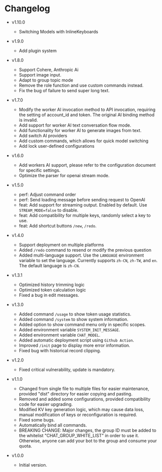 # Changelog

- v1.10.0
  - Switching Models with InlineKeyboards

- v1.9.0
  - Add plugin system

- v1.8.0
  - Support Cohere, Anthropic Ai
  - Support image input.
  - Adapt to group topic mode
  - Remove the role function and use custom commands instead.
  - Fix the bug of failure to send super long text.

- v1.7.0
  - Modify the worker AI invocation method to API invocation, requiring the setting of account_id and token. The original AI binding method is invalid.
  - Add support for worker AI text conversation flow mode.
  - Add functionality for worker AI to generate images from text.
  - Add switch AI providers
  - Add custom commands, which allows for quick model switching
  - Add lock user-defined configurations

- v1.6.0
  - Add workers AI support, please refer to the configuration document for specific settings.
  - Optimize the parser for openai stream mode.

- v1.5.0
  - perf: Adjust command order
  - perf: Send loading message before sending request to OpenAI
  - feat: Add support for streaming output. Enabled by default. Use `STREAM_MODE=false` to disable.
  - feat: Add compatibility for multiple keys, randomly select a key to use.
  - feat: Add shortcut buttons `/new`, `/redo`.

- v1.4.0
  - Support deployment on multiple platforms
  - Added `/redo` command to resend or modify the previous question
  - Added multi-language support. Use the `LANGUAGE` environment variable to set the language. Currently supports `zh-CN`, `zh-TW`, and `en`. The default language is `zh-CN`.

- v1.3.1
    - Optimized history trimming logic
    - Optimized token calculation logic
    - Fixed a bug in edit messages.

- v1.3.0
    - Added command `/usage` to show token usage statistics.
    - Added command `/system` to show system information.
    - Added option to show command menu only in specific scopes.
    - Added environment variable `SYSTEM_INIT_MESSAGE`.
    - Added environment variable `CHAT_MODEL`.
    - Added automatic deployment script using `Github Action`.
    - Improved `/init` page to display more error information.
    - Fixed bug with historical record clipping.

- v1.2.0
    - Fixed critical vulnerability, update is mandatory.
    
- v1.1.0
    - Changed from single file to multiple files for easier maintenance, provided "dist" directory for easier copying and pasting.
    - Removed and added some configurations, provided compatibility code for easier upgrading.
    - Modified KV key generation logic, which may cause data loss, manual modification of keys or reconfiguration is required.
    - Fixed some bugs.
    - Automatically bind all commands.
    - BREAKING CHANGE: Major changes, the group ID must be added to the whitelist "CHAT_GROUP_WHITE_LIST" in order to use it. Otherwise, anyone can add your bot to the group and consume your quota.

- v1.0.0
    - Initial version.
